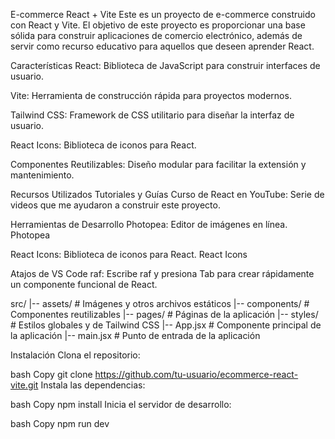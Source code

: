 E-commerce React + Vite
Este es un proyecto de e-commerce construido con React y Vite. El objetivo de este proyecto es proporcionar una base sólida para construir aplicaciones de comercio electrónico, además de servir como recurso educativo para aquellos que deseen aprender React.

Características
React: Biblioteca de JavaScript para construir interfaces de usuario.

Vite: Herramienta de construcción rápida para proyectos modernos.

Tailwind CSS: Framework de CSS utilitario para diseñar la interfaz de usuario.

React Icons: Biblioteca de iconos para React.

Componentes Reutilizables: Diseño modular para facilitar la extensión y mantenimiento.

Recursos Utilizados
Tutoriales y Guías
Curso de React en YouTube: Serie de videos que me ayudaron a construir este proyecto.

Herramientas de Desarrollo
Photopea: Editor de imágenes en línea. Photopea

React Icons: Biblioteca de iconos para React. React Icons

Atajos de VS Code
raf: Escribe raf y presiona Tab para crear rápidamente un componente funcional de React.

src/
|-- assets/           # Imágenes y otros archivos estáticos
|-- components/       # Componentes reutilizables
|-- pages/            # Páginas de la aplicación
|-- styles/           # Estilos globales y de Tailwind CSS
|-- App.jsx           # Componente principal de la aplicación
|-- main.jsx          # Punto de entrada de la aplicación

Instalación
Clona el repositorio:

bash
Copy
git clone https://github.com/tu-usuario/ecommerce-react-vite.git
Instala las dependencias:

bash
Copy
npm install
Inicia el servidor de desarrollo:

bash
Copy
npm run dev